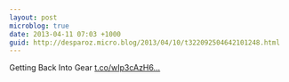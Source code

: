 ```yaml
---
layout: post
microblog: true
date: 2013-04-11 07:03 +1000
guid: http://desparoz.micro.blog/2013/04/10/t322092504642101248.html
---
```

Getting Back Into Gear [t.co/wIp3cAzH6...](http://t.co/wIp3cAzH62)
